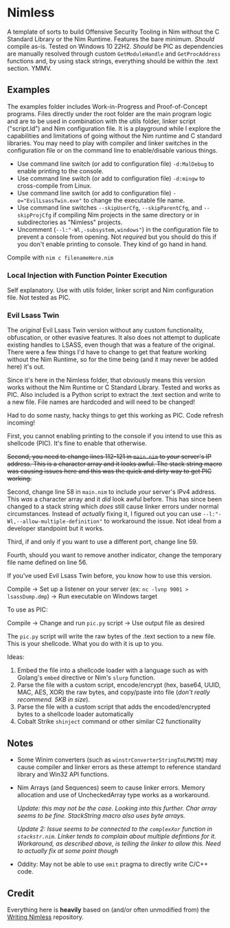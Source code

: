 # Nimless
A template of sorts to build Offensive Security Tooling in Nim without the C Standard Library or the Nim Runtime. Features the bare minimum. *Should* compile as-is. Tested on Windows 10 22H2. *Should* be PIC as dependencies are manually resolved through custom `GetModuleHandle` and `GetProcAddress` functions and, by using stack strings, everything should be within the .text section. YMMV.

## Examples
The examples folder includes Work-in-Progress and Proof-of-Concept programs. Files directly under the root folder are the main program logic and are to be used in combination with the utils folder, linker script ("script.ld") and Nim configuration file. It is a playground while I explore the capabilities and limitations of going without the Nim runtime and C standard libraries. You may need to play with compiler and linker switches in the configuration file or on the command line to enable/disable various things.

- Use command line switch (or add to configuration file) `-d:MalDebug` to enable printing to the console.
- Use command line switch (or add to configuration file) `-d:mingw` to cross-compile from Linux.
- Use command line switch (or add to configuration file) `-o="EvilLsassTwin.exe"` to change the executable file name.
- Use command line switches `--skipUserCfg`, `--skipParentCfg`, and `--skipProjCfg` if compiling Nim projects in the same directory or in subdirectories as "Nimless" projects.
- Uncomment (`--l:"-Wl,-subsystem,windows"`) in the configuration file to prevent a console from opening. Not *required* but you should do this if you don't enable printing to console. They kind of go hand in hand.

Compile with `nim c filenameHere.nim`

### Local Injection with Function Pointer Execution
Self explanatory. Use with utils folder, linker script and Nim configuration file. Not tested as PIC.

### Evil Lsass Twin
The *original* Evil Lsass Twin version without any custom functionality, obfuscation, or other evasive features. It also does not attempt to duplicate existing handles to LSASS, even though that was a feature of the original. There were a few things I'd have to change to get that feature working without the Nim Runtime, so for the time being (and it may never be added here) it's out. 

Since it's here in the Nimless folder, that obviously means this version works without the Nim Runtime or C Standard Library. Tested and works as PIC. Also included is a Python script to extract the .text section and write to a new file. File names are hardcoded and will need to be changed! 

Had to do some nasty, hacky things to get this working as PIC. Code refresh incoming! 

First, you cannot enabling printing to the console if you intend to use this as shellcode (PIC). It's fine to enable that otherwise.

~~Second, you need to change lines 112-121 in `main.nim` to *your* server's IP address. This is a character array and it looks awful. The stack string macro was causing issues here and this was the quick and dirty way to get PIC working.~~

Second, change line 58 in `main.nim` to include *your* server's IPv4 address. This *was* a character array and it *did* look awful before. This has since been changed to a stack string which *does* still cause linker errors under normal circumstances. Instead of *actually* fixing it, I figured out you can use `--l:"-Wl,--allow-multiple-definition"` to workaround the issue. Not ideal from a developer standpoint but it works. 

Third, if and only if you want to use a different port, change line 59.

Fourth, should you want to remove another indicator, change the temporary file name defined on line 56.

If you've used Evil Lsass Twin before, you know how to use this version. 

Compile -> Set up a listener on your server (ex: `nc -lvnp 9001 > lsassDump.dmp`) -> Run executable on Windows target

To use as PIC:

Compile -> Change and run `pic.py` script -> Use output file as desired

The `pic.py` script will write the raw bytes of the .text section to a new file. This is your shellcode. What you do with it is up to you. 

Ideas:
1. Embed the file into a shellcode loader with a language such as with Golang's `embed` directive or Nim's `slurp` function.
2. Parse the file with a custom script, encode/encrypt (hex, base64, UUID, MAC, AES, XOR) the raw bytes, and copy/paste into file (*don't really recommend. 5KB in size*).
3. Parse the file with a custom script that adds the encoded/encrypted bytes to a shellcode loader automatically
4. Cobalt Strike `shinject` command or other similar C2 functionality

## Notes
- Some Winim converters (such as `winstrConverterStringToLPWSTR`) may cause compiler and linker errors as these attempt to reference standard library and Win32 API functions.
- Nim Arrays (and Sequences) seem to cause linker errors. Memory allocation and use of UncheckedArray type works as a workaround.

  *Update: this may not be the case. Looking into this further. Char array seems to be fine. StackString macro also uses byte arrays.*
  
  *Update 2: Issue seems to be connected to the `complexXor` function in `stackstr.nim`. Linker tends to complain about multiple defintions for it. Workaround, as described above, is telling the linker to allow this. Need to actually fix at some point though*
- Oddity: May not be able to use `emit` pragma to directly write C/C++ code.

## Credit
Everything here is **heavily** based on (and/or often unmodified from) the [Writing Nimless](https://github.com/m4ul3r/writing_nimless/tree/main) repository. 
